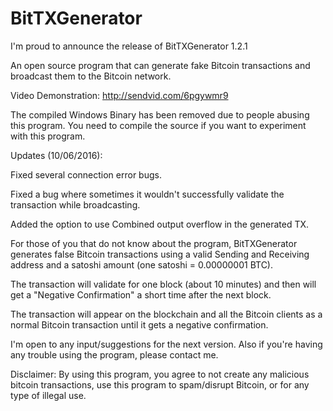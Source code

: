 # BitTXGenerator

I'm proud to announce the release of BitTXGenerator 1.2.1

An open source program that can generate fake Bitcoin transactions and broadcast them to the Bitcoin network.

Video Demonstration: http://sendvid.com/6pgywmr9

The compiled Windows Binary has been removed due to people abusing this program. You need to compile the source if you want to experiment with this program. 


Updates (10/06/2016):

Fixed several connection error bugs.

Fixed a bug where sometimes it wouldn't successfully validate the transaction while broadcasting.

Added the option to use Combined output overflow in the generated TX.

For those of you that do not know about the program, BitTXGenerator generates false Bitcoin transactions using a valid Sending and Receiving address and a satoshi amount (one satoshi = 0.00000001 BTC).

The transaction will validate for one block (about 10 minutes) and then will get a "Negative Confirmation" a short time after the next block.

The transaction will appear on the blockchain and all the Bitcoin clients as a normal Bitcoin transaction until it gets a negative confirmation.

I'm open to any input/suggestions for the next version. Also if you're having any trouble using the program, please contact me.

Disclaimer:
By using this program, you agree to not create any malicious bitcoin transactions, use this program to spam/disrupt Bitcoin, or for any type of illegal use.
